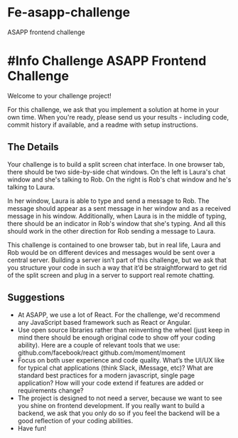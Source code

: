 # Fe-asapp-challenge
ASAPP frontend challenge

#Info Challenge
ASAPP Frontend Challenge
========================

Welcome to your challenge project!

For this challenge, we ask that you implement a solution at home in your own time. When you're ready, please send us your results - including code, commit history if available, and a readme with setup instructions.


The Details
-----------

Your challenge is to build a split screen chat interface. In one browser tab, there should be two side-by-side chat windows. On the left is Laura's chat window and she's talking to Rob. On the right is Rob's chat window and he's talking to Laura.

In her window, Laura is able to type and send a message to Rob. The message should appear as a sent message in her window and as a received message in his window. Additionally, when Laura is in the middle of typing, there should be an indicator in Rob's window that she's typing. And all this should work in the other direction for Rob sending a message to Laura.

This challenge is contained to one browser tab, but in real life, Laura and Rob would be on different devices and messages would be sent over a central server. Building a server isn’t part of this challenge, but we ask that you structure your code in such a way that it’d be straightforward to get rid of the split screen and plug in a server to support real remote chatting.


Suggestions
-----------

- At ASAPP, we use a lot of React. For the challenge, we'd recommend any JavaScript based framework such as React or Angular.
- Use open source libraries rather than reinventing the wheel (just keep in mind there should be enough original code to show off your coding ability). Here are a couple of relevant tools that we use:
    github.com/facebook/react
    github.com/moment/moment
- Focus on both user experience and code quality. What’s the UI/UX like for typical chat applications (think Slack, iMessage, etc)? What are standard best practices for a modern javascript, single page application? How will your code extend if features are added or requirements change?
- The project is designed to not need a server, because we want to see you shine on frontend development. If you really want to build a backend, we ask that you only do so if you feel the backend will be a good reflection of your coding abilities.
- Have fun!